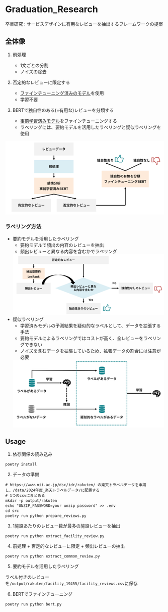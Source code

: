 # Graduation_Research
卒業研究 : サービスデザインに有用なレビューを抽出するフレームワークの提案

## 全体像

1. 前処理
    - 1文ごとの分割
    - ノイズの除去

2. 否定的なレビューに限定する
    - [ファインチューニング済みのモデル](https://huggingface.co/jarvisx17/japanese-sentiment-analysis)を使用
    - 学習不要

3. BERTで独自性のある(=有用な)レビューを分類する
    - [事前学習済みモデル](https://huggingface.co/globis-university/deberta-v3-japanese-base)をファインチューニングする
    - ラベリングには、要約モデルを活用したラベリングと疑似ラベリングを使用

<img src="./img_for_README/flow.png" width="700">

### ラベリング方法

- 要約モデルを活用したラベリング
    - 要約モデルで頻出の内容のレビューを抽出
    - 頻出レビューと異なる内容を含むかでラベリング
    <img src="./img_for_README/labeling_by_lexrank.png" width="700">
- 疑似ラベリング
    - 学習済みモデルの予測結果を疑似的なラベルとして、データを拡張する手法
    - 要約モデルによるラベリングではコストが高く、全レビューをラベリングできない
    - ノイズを含むデータを拡張しているため、拡張データの割合には注意が必要
    <img src="./img_for_README/pseudo_labeling.png" width="700">

## Usage

1. 依存関係の読み込み
```
poetry install
```

2. データの準備
```
# https://www.nii.ac.jp/dsc/idr/rakuten/ の楽天トラベルデータを申請し、/data/2024年度_楽天トラベルデータ/に配置する
# 1つのcsvにまとめる
mkdir -p output/rakuten
echo "UNZIP_PASSWORD=your unzip password" >> .env
cd src
poetry run python prepare_reviews.py
```
    
3. 1施設あたりのレビュー数が最多の施設レビューを抽出
```
poetry run python extract_facility_review.py
```

4. 前処理 + 否定的なレビューに限定 + 頻出レビューの抽出
```
poetry run python extract_common_review.py
```

5. 要約モデルを活用したラベリング

ラベル付きのレビューを`/output/rakuten/facility_19455/facility_reviews.csv`に保存

6. BERTでファインチューニング
```
poetry run python bert.py
```